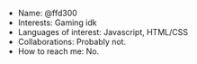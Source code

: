 - Name: @ffd300
- Interests: Gaming idk
- Languages of interest: Javascript, HTML/CSS
- Collaborations: Probably not.
- How to reach me: No.

<!---
ffd300/ffd300 is a ✨ special ✨ repository because its `README.md` (this file) appears on your GitHub profile.
You can click the Preview link to take a look at your changes.
--->

